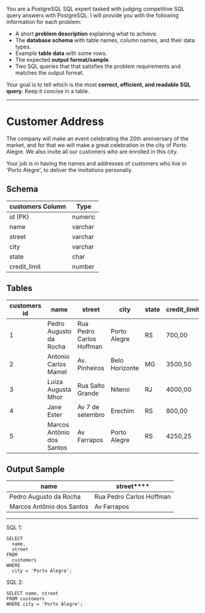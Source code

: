 You are a PostgreSQL SQL expert tasked with judging competitive SQL query answers with PostgreSQL. I will provide you with the following information for each problem:

* A short **problem description** explaining what to achieve.
* The **database schema** with table names, column names, and their data types.
* Example **table data** with some rows.
* The expected **output format/sample**.
* Two SQL queries that that satisfies the problem requirements and matches the output format.

Your goal is to tell which is the most **correct, efficient, and readable SQL query**. Keep it concise in a table.

---

# Customer Address

The company will make an event celebrating the 20th anniversary of the market, and for that we will make a great celebration in the city of Porto Alegre. We also invite all our customers who are enrolled in this city.

Your job is in having the names and addresses of customers who live in 'Porto Alegre', to deliver the invitations personally.

## Schema

customers  **Column** | **Type**  
---|---  
id (PK) | numeric  
name | varchar  
street | varchar  
city | varchar  
state | char  
credit_limit | number  
  
## Tables

customers  **id** | **name** | **street** | **city** | **state** | **credit_limit**  
---|---|---|---|---|---  
1 | Pedro Augusto da Rocha | Rua Pedro Carlos Hoffman | Porto Alegre | RS | 700,00  
2 | Antonio Carlos Mamel | Av. Pinheiros | Belo Horizonte | MG | 3500,50  
3 | Luiza Augusta Mhor | Rua Salto Grande | Niteroi | RJ | 4000,00  
4 | Jane Ester | Av 7 de setembro | Erechim | RS | 800,00  
5 | Marcos Antônio dos Santos | Av Farrapos | Porto Alegre | RS | 4250,25  
  
## Output Sample

**name** |  **street******  
---|---  
Pedro Augusto da Rocha | Rua Pedro Carlos Hoffman  
Marcos Antônio dos Santos | Av Farrapos


---

SQL 1: 
```
SELECT
  name,
  street
FROM
  customers
WHERE
  city = 'Porto Alegre';
```

SQL 2: 
```
SELECT name, street
FROM customers
WHERE city = 'Porto Alegre';
```
